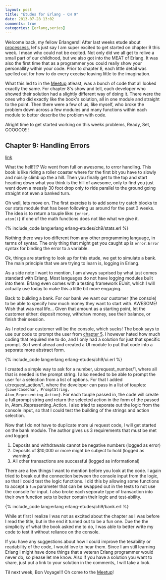 ```yaml
---
layout: post
title: "Études for Erlang - CH 9"
date: 2013-07-28 13:02
comments: true
categories: [erlang,series]
---
```

Welcome back, my fellow Erlangers!!  After last weeks etude about [processess](/2013/07/22/etudes-for-erlang-ch-8/), let's just say I am super excited to get started on chapter 9 this week.  I mean who could not be excited.  Not only did we all get to relive a small part of our childhood, but we also got into the MEAT of Erlang.  It was also the first time that as a programmer you could really show your personallity within your code.  Prior to chapter 8, each little detail was spelled out for how to do every execise leaving little to the imagination.

What this led to in the [Meetup](http://www.meetup.com/Erlang-NYC/) atleast, was a bunch of code that all looked exactly the same.  For chapter 8's show and tell, each developer who showed their solution had a slightly different way of doing it.  There were the ones who did exactly like the book's solution, all in one module and straight to the point.  Then there were a few of us, like myself, who broke the problem down across a few modules and many functions within each module to better describe the problem with code.

Alright time to get started working on this weeks problems, Ready, Set, GOOOOO!!!<!-- more -->

## Chapter 9: Handling Errors
[link](http://chimera.labs.oreilly.com/books/1234000000726/ch09.html)

What the hell!?!? We went from full on awesome, to error handling.  This book is like riding a roller coaster where for the first bit you have to slowly and noisily climb up the a hill.  Then you finally get to the top and start heading down what you think is the hill of awesome, only to find you just went down a measly 30 foot drop only to ride parallel to the ground going straight not even a banked turn.

Oh well, lets move on.  The first exercise is to add some try catch blocks to our stats module that has been following us around for the past 3 weeks.  The idea is to return a touple like: <code>{error, atom()}</code> if one of the math functions does not like what we give it.

{% include_code lang:erlang erlang-etudes/ch9/stats.erl %}

Nothing there was too different from any other programming language, in terms of syntax.  The only thing that might get you caught up is <code>error:Error</code> syntax for binding the error to a variable.

Ok, things are starting to look up for this etude, we get to simulate a bank.  The main principle that we are trying to learn is, logging in Erlang.  

As a side note I want to mention, I am always suprised by what just comes standard with Erlang.  Most languages do not have logging modules built into them.  Erlang even comes with a testing framework EUnit, which I will actually use today to make this a little bit more engaging.

Back to building a bank.  For our bank we want our customer (the console) to be able to specify how much money they want to start with. AWESOME!  Wish that was real life… Given that amount as a starting point, let the customer either: deposit money, withdraw money, see their balance, or finish their session.

As I noted our customer will be the console, which sucks!  The book says to use our code to prompt the user from [chapter 5](/2013/07/08/etudes-for-erlang-ch-5).  I however hated how much coding that required me to do, and I only had a solution for just that specific prompt.  So I went ahead and created a UI module to put that code into a seporate more abstract form.

{% include_code lang:erlang erlang-etudes/ch9/ui.erl %}

I created a simple way to ask for a number, ui:request_number/1, where all that is needed is the prompt string.  I also needed to be able to prompt the user for a selection from a list of options. For that I added ui:request_action/1, where the developer can pass in a list of touples: <code>{LowerCaseChar, PromptString, Atom_Representing_Action}</code>.  For each touple passed in, the code will create a full prompt string and return the selected action in the form of the passed in, Atom_Representing_Action.  I also tried to seporate out the logic from the console input, so that I could test the building of the strings and action selection.

Now that I do not have to duplicate more ui request code, I will get started on the bank module.  The author gives us 3 requirements that must be met and logged.

1. Deposits and withdrawals cannot be negative numbers (logged as error)
2. Deposits of $10,000 or more might be subject to hold (logged as warning)
3. All other transactions are successful (logged as informational)

There are a few things I want to mention before you look at the code.  I again tried to break out the connection between the console input from the logic, so that I could test the logic functions.  I did this by allowing some functions to accept a <code>fun</code> parameter that can be swapped out in the tests to not use the console for input.  I also broke each seporate type of transaction into their own function sets to better contain their logic and test-ability.

{% include_code lang:erlang erlang-etudes/ch9/bank.erl %}

While at first I realize I was not as excited about the chapter as I was before I read the title, but in the end it turned out to be a fun one.  Due the the simplicity of what the book asked me to do, I was able to better write my code to test it without reliance on the console.

If you have any suggestions about how I could improve the tesability or readability of the code, I would love to hear them.  Since I am still learning Erlang I might have done things that a veteran Erlang programmer would never do, so please let me know.  Also if you have a solution you want to share, just put a link to your solution in the comments, I will take a look.

Til next week, Bon Voyage!!!  Oh come to the [Meetup](http://www.meetup.com/Erlang-NYC/)!